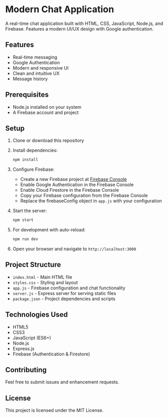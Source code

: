 # Modern Chat Application

A real-time chat application built with HTML, CSS, JavaScript, Node.js, and Firebase. Features a modern UI/UX design with Google authentication.

## Features

- Real-time messaging
- Google Authentication
- Modern and responsive UI
- Clean and intuitive UX
- Message history

## Prerequisites

- Node.js installed on your system
- A Firebase account and project

## Setup

1. Clone or download this repository

2. Install dependencies:
   ```bash
   npm install
   ```

3. Configure Firebase:
   - Create a new Firebase project at [Firebase Console](https://console.firebase.google.com)
   - Enable Google Authentication in the Firebase Console
   - Enable Cloud Firestore in the Firebase Console
   - Copy your Firebase configuration from the Firebase Console
   - Replace the firebaseConfig object in `app.js` with your configuration

4. Start the server:
   ```bash
   npm start
   ```

5. For development with auto-reload:
   ```bash
   npm run dev
   ```

6. Open your browser and navigate to `http://localhost:3000`

## Project Structure

- `index.html` - Main HTML file
- `styles.css` - Styling and layout
- `app.js` - Firebase configuration and chat functionality
- `server.js` - Express server for serving static files
- `package.json` - Project dependencies and scripts

## Technologies Used

- HTML5
- CSS3
- JavaScript (ES6+)
- Node.js
- Express.js
- Firebase (Authentication & Firestore)

## Contributing

Feel free to submit issues and enhancement requests.

## License

This project is licensed under the MIT License.